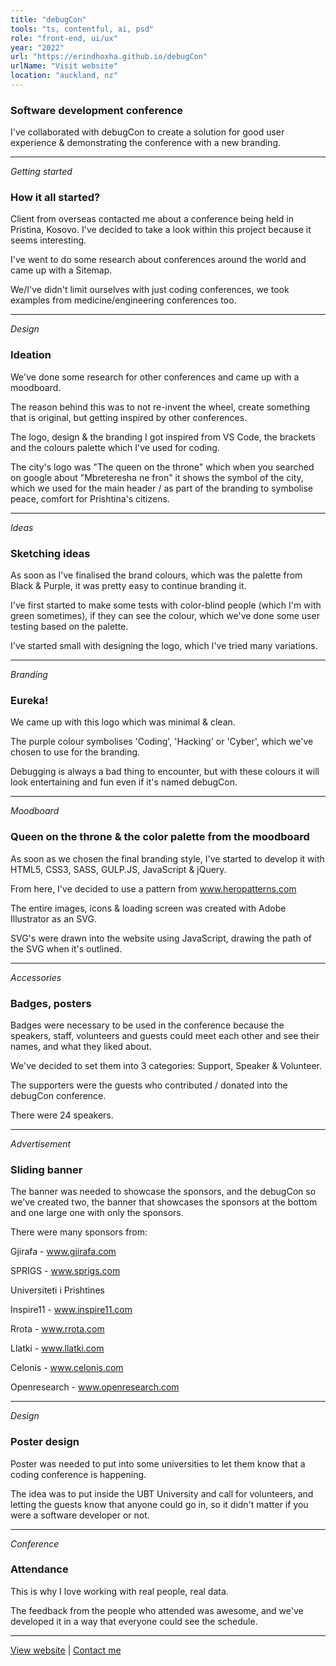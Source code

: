 ```yaml
---
title: "debugCon"
tools: "ts, contentful, ai, psd"
role: "front-end, ui/ux"
year: "2022"
url: "https://erindhoxha.github.io/debugCon"
urlName: "Visit website"
location: "auckland, nz"
---
```


### Software development conference

I've collaborated with debugCon to create a solution for good user experience & demonstrating the conference with a new branding.

---

*Getting started*

### How it all started?

Client from overseas contacted me about a conference being held in Pristina, Kosovo. I've decided to take a look within this project because it seems interesting.

I've went to do some research about conferences around the world and came up with a Sitemap.
 
We/I've didn't limit ourselves with just coding conferences, we took examples from medicine/engineering conferences too.

---

*Design*

### Ideation

We've done some research for other conferences and came up with a moodboard.

The reason behind this was to not re-invent the wheel, create something that is original, but getting inspired by other conferences.

The logo, design & the branding I got inspired from VS Code, the brackets and the colours palette which I've used for coding.

The city's logo was "The queen on the throne" which when you searched on google about "Mbreteresha ne fron" it shows the symbol of the city, which we used for the main header / as part of the branding to symbolise peace, comfort for Prishtina's citizens.

---

*Ideas*

### Sketching ideas

As soon as I've finalised the brand colours, which was the palette from Black & Purple, it was pretty easy to continue branding it.

I've first started to make some tests with color-blind people (which I'm with green sometimes), if they can see the colour, which we've done some user testing based on the palette.

I've started small with designing the logo, which I've tried many variations.

---

*Branding*

### Eureka!

We came up with this logo which was minimal & clean.

The purple colour symbolises 'Coding', 'Hacking' or 'Cyber', which we've chosen to use for the branding.

Debugging is always a bad thing to encounter, but with these colours it will look entertaining and fun even if it's named debugCon.

---

*Moodboard*

### Queen on the throne & the color palette from the moodboard

As soon as we chosen the final branding style, I've started to develop it with HTML5, CSS3, SASS, GULP.JS, JavaScript & jQuery.

From here, I've decided to use a pattern from www.heropatterns.com

The entire images, icons & loading screen was created with Adobe Illustrator as an SVG.

SVG's were drawn into the website using JavaScript, drawing the path of the SVG when it's outlined.

---

*Accessories*

### Badges, posters

Badges were necessary to be used in the conference because the speakers, staff, volunteers and guests could meet each other and see their names, and what they liked about.

We've decided to set them into 3 categories: Support, Speaker & Volunteer.

The supporters were the guests who contributed / donated into the debugCon conference.

There were 24 speakers.

---

*Advertisement*

### Sliding banner

The banner was needed to showcase the sponsors, and the debugCon so we've created two, the banner that showcases the sponsors at the bottom and one large one with only the sponsors.

There were many sponsors from:

Gjirafa - www.gjirafa.com

SPRIGS - www.sprigs.com

Universiteti i Prishtines

Inspire11 - www.inspire11.com

Rrota - www.rrota.com

Llatki - www.llatki.com

Celonis - www.celonis.com

Openresearch - www.openresearch.com

---

*Design*

### Poster design

Poster was needed to put into some universities to let them know that a coding conference is happening.

The idea was to put inside the UBT University and call for volunteers, and letting the guests know that anyone could go in, so it didn't matter if you were a software developer or not.

---

*Conference*

### Attendance

This is why I love working with real people, real data.

The feedback from the people who attended was awesome, and we've developed it in a way that everyone could see the schedule.

---

[View website](https://erindhoxha.github.io/debugCon) | [Contact me](mailto:hello@erindhoxha.dev)


